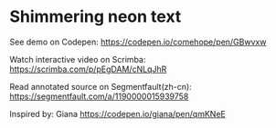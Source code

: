 # Shimmering neon text

See demo on Codepen: https://codepen.io/comehope/pen/GBwvxw

Watch interactive video on Scrimba: https://scrimba.com/p/pEgDAM/cNLqJhR

Read annotated source on Segmentfault(zh-cn): https://segmentfault.com/a/1190000015939758

Inspired by: Giana https://codepen.io/giana/pen/qmKNeE
